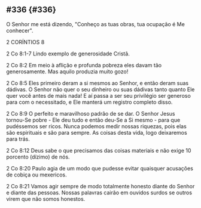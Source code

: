 ## #336 {#336}

O Senhor me está dizendo, &quot;Conheço as tuas obras, tua ocupação é Me conhecer&quot;.

2 CORÍNTIOS 8

2 Co 8:1-7 Lindo exemplo de generosidade Cristã.

2 Co 8:2 Em meio à aflição e profunda pobreza eles davam tão generosamente. Mas aquilo produzia muito gozo!

2 Co 8:5 Eles primeiro deram a si mesmos ao Senhor, e então deram suas dádivas. O Senhor não quer o seu dinheiro ou suas dádivas tanto quanto Ele quer você antes de mais nada! E aí passa a ser seu privilégio ser generoso para com o necessitado, e Ele manterá um registro completo disso.

2 Co 8:9 O perfeito e maravilhoso padrão de se dar. O Senhor Jesus tornou-Se pobre - Ele deu tudo e então deu-Se a Si mesmo - para que pudéssemos ser ricos. Nunca podemos medir nossas riquezas, pois elas são espirituais e são para sempre. As coisas desta vida, logo deixaremos para trás.

2 Co 8:12 Deus sabe o que precisamos das coisas materiais e não exige 10 porcento (dízimo) de nós.

2 Co 8:20 Paulo agia de um modo que pudesse evitar quaisquer acusações de cobiça ou mexericos.

2 Co 8:21 Vamos agir sempre de modo totalmente honesto diante do Senhor e diante das pessoas. Nossas palavras cairão em ouvidos surdos se outros virem que não somos honestos.